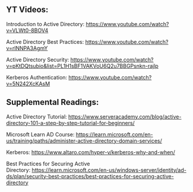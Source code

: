 ## YT Videos:

Introduction to Active Directory: https://www.youtube.com/watch?v=VLWt0-8BOV4

Active Directory Best Practices: https://www.youtube.com/watch?v=rlNNPA3AgmY

Active Directory Security: https://www.youtube.com/watch?v=pKtDQtsubio&list=PL1H1sBF1VAKVoU6Q2u7BBGPsnkn-rajlp

Kerberos Authentication: https://www.youtube.com/watch?v=5N242XcKAsM

## Supplemental Readings:

Active Directory Tutorial: https://www.serveracademy.com/blog/active-directory-101-a-step-by-step-tutorial-for-beginners/

Microsoft Learn AD Course: https://learn.microsoft.com/en-us/training/paths/administer-active-directory-domain-services/

Kerberos: https://www.altaro.com/hyper-v/kerberos-why-and-when/

Best Practices for Securing Active Directory: https://learn.microsoft.com/en-us/windows-server/identity/ad-ds/plan/security-best-practices/best-practices-for-securing-active-directory
